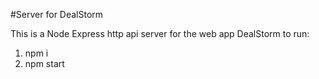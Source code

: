 #Server for DealStorm

This is a Node Express http api server for the web app DealStorm
to run:
1. npm i
2. npm start
